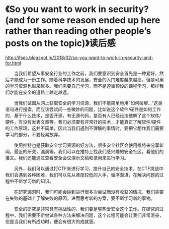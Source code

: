 # 《So you want to work in security? (and for some reason ended up here rather than reading other people’s posts on the topic)》读后感
<http://ifsec.blogspot.jp/2018/02/so-you-want-to-work-in-security-and-for.html>
<p>&emsp;&emsp;当我们希望从事安全行业的工作之前，我们要意识到安全首先是一种爱好，然后才能成为一份工作。随着科学技术的发展，安全的入门难度越来越高，但是可用的学习资源也越来越多。我们需要自己学习，而不是遵循预设的课程学习，那样我们才能在安全的道路上越走越远。</p>
<p>&emsp;&emsp;当我们试图从网上获取安全的学习资源，我们不能简单地用“如何破解...”这类语句进行搜索，而应该尝试问一些微妙的问题，比如说这个软件/硬件是如何工作的，基于什么技术，是否开源，有无源代码，是否有人已经设法破解了这个软件/硬件，有没有发表文章等。我们必须要有非常好的技术，才能真正了解软件/硬件的工作原理，这并不简单，因此当我们遇到不理解的事情时，要把它想作我们需要学习的部分，不要轻易放弃。</p>
<p>&emsp;&emsp;使用推特也是获取安全学习资源的好方法，很多安全社区会使用推特来分享新闻，最近的研究，漏洞等，我们可以在推特上找我们感兴趣的安全社区，看他们的推文。我们还能通过查看安全会议演示文稿和录用来进行学习。</p>
<p>&emsp;&emsp;另外，我们可以通过打CTF来进行学习，提升自己的安全技术，在CTF挑战中我们会遇到各种困难，我们可以先从难度较低的入手，循序渐进，在解决问题的过程中不断学习新的知识。</p>
<p>&emsp;&emsp;在研究漏洞时，我们可能会碰到进行很多次尝试而没有收获的情况，我们需要在失败的基础上了解失败的原因，进而思考新的方案，要不断学习新的事物。</p>
<p>&emsp;&emsp;安全的研究是非常具有挑战性的，我们要足够热爱安全这个工作。在研究的过程中，我们需要不断尝试各种方法来解决问题，这个过程可能会让我们非常沮丧，但是当我们有所成功时，便会有很大的成就感。</p>
